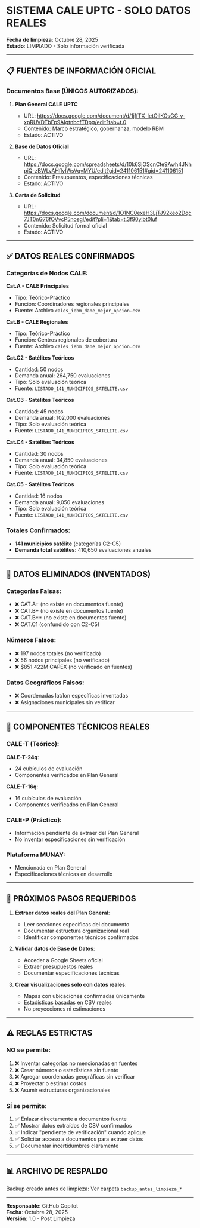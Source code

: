 # SISTEMA CALE UPTC - SOLO DATOS REALES

**Fecha de limpieza**: Octubre 28, 2025  
**Estado**: LIMPIADO - Solo información verificada

---

## 📋 FUENTES DE INFORMACIÓN OFICIAL

### Documentos Base (ÚNICOS AUTORIZADOS):

1. **Plan General CALE UPTC**
   - URL: https://docs.google.com/document/d/1jffTX_IetOiIKOsGG_y-xpRUVDTbFp9AIgtnbcfTDpg/edit?tab=t.0
   - Contenido: Marco estratégico, gobernanza, modelo RBM
   - Estado: ACTIVO

2. **Base de Datos Oficial**
   - URL: https://docs.google.com/spreadsheets/d/10k6SjOScnCte9Awh4JNhpiQ-zBWLvAHflyIWsVqvMYU/edit?gid=241106151#gid=241106151
   - Contenido: Presupuestos, especificaciones técnicas
   - Estado: ACTIVO

3. **Carta de Solicitud**
   - URL: https://docs.google.com/document/d/1O1NC0exeH3LjTJ92keo2Dqc7JT0nG76fOVvcP5nosgI/edit?pli=1&tab=t.3f90yibt0luf
   - Contenido: Solicitud formal oficial
   - Estado: ACTIVO

---

## ✅ DATOS REALES CONFIRMADOS

### Categorías de Nodos CALE:

**Cat.A - CALE Principales**
- Tipo: Teórico-Práctico
- Función: Coordinadores regionales principales
- Fuente: Archivo `cales_iebm_dane_mejor_opcion.csv`

**Cat.B - CALE Regionales**
- Tipo: Teórico-Práctico
- Función: Centros regionales de cobertura
- Fuente: Archivo `cales_iebm_dane_mejor_opcion.csv`

**Cat.C2 - Satélites Teóricos**
- Cantidad: 50 nodos
- Demanda anual: 264,750 evaluaciones
- Tipo: Solo evaluación teórica
- Fuente: `LISTADO_141_MUNICIPIOS_SATELITE.csv`

**Cat.C3 - Satélites Teóricos**
- Cantidad: 45 nodos
- Demanda anual: 102,000 evaluaciones
- Tipo: Solo evaluación teórica
- Fuente: `LISTADO_141_MUNICIPIOS_SATELITE.csv`

**Cat.C4 - Satélites Teóricos**
- Cantidad: 30 nodos
- Demanda anual: 34,850 evaluaciones
- Tipo: Solo evaluación teórica
- Fuente: `LISTADO_141_MUNICIPIOS_SATELITE.csv`

**Cat.C5 - Satélites Teóricos**
- Cantidad: 16 nodos
- Demanda anual: 9,050 evaluaciones
- Tipo: Solo evaluación teórica
- Fuente: `LISTADO_141_MUNICIPIOS_SATELITE.csv`

### Totales Confirmados:
- **141 municipios satélite** (categorías C2-C5)
- **Demanda total satélites**: 410,650 evaluaciones anuales

---

## 🚫 DATOS ELIMINADOS (INVENTADOS)

### Categorías Falsas:
- ❌ CAT.A+ (no existe en documentos fuente)
- ❌ CAT.B+ (no existe en documentos fuente)
- ❌ CAT.B** (no existe en documentos fuente)
- ❌ CAT.C1 (confundido con C2-C5)

### Números Falsos:
- ❌ 197 nodos totales (no verificado)
- ❌ 56 nodos principales (no verificado)
- ❌ $851.422M CAPEX (no verificado en fuentes)

### Datos Geográficos Falsos:
- ❌ Coordenadas lat/lon específicas inventadas
- ❌ Asignaciones municipales sin verificar

---

## 📐 COMPONENTES TÉCNICOS REALES

### CALE-T (Teórico):

**CALE-T-24q**:
- 24 cubículos de evaluación
- Componentes verificados en Plan General

**CALE-T-16q**:
- 16 cubículos de evaluación
- Componentes verificados en Plan General

### CALE-P (Práctico):
- Información pendiente de extraer del Plan General
- No inventar especificaciones sin verificación

### Plataforma MUNAY:
- Mencionada en Plan General
- Especificaciones técnicas en desarrollo

---

## 🔧 PRÓXIMOS PASOS REQUERIDOS

1. **Extraer datos reales del Plan General**:
   - Leer secciones específicas del documento
   - Documentar estructura organizacional real
   - Identificar componentes técnicos confirmados

2. **Validar datos de Base de Datos**:
   - Acceder a Google Sheets oficial
   - Extraer presupuestos reales
   - Documentar especificaciones técnicas

3. **Crear visualizaciones solo con datos reales**:
   - Mapas con ubicaciones confirmadas únicamente
   - Estadísticas basadas en CSV reales
   - No proyecciones ni estimaciones

---

## ⚠️ REGLAS ESTRICTAS

### NO se permite:
1. ❌ Inventar categorías no mencionadas en fuentes
2. ❌ Crear números o estadísticas sin fuente
3. ❌ Agregar coordenadas geográficas sin verificar
4. ❌ Proyectar o estimar costos
5. ❌ Asumir estructuras organizacionales

### SÍ se permite:
1. ✅ Enlazar directamente a documentos fuente
2. ✅ Mostrar datos extraídos de CSV confirmados
3. ✅ Indicar "pendiente de verificación" cuando aplique
4. ✅ Solicitar acceso a documentos para extraer datos
5. ✅ Documentar incertidumbres claramente

---

## 📊 ARCHIVO DE RESPALDO

Backup creado antes de limpieza: Ver carpeta `backup_antes_limpieza_*`

---

**Responsable**: GitHub Copilot  
**Fecha**: Octubre 28, 2025  
**Versión**: 1.0 - Post Limpieza
